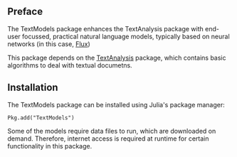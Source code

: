 ## Preface

The TextModels package enhances the TextAnalysis package with end-user focussed, practical natural language models, typically based on neural networks (in this case, [Flux](https://fluxml.ai/))

This package depends on the [TextAnalysis](https://github.com/JuliaText/TextAnalysis.jl) package, which contains basic algorithms to deal with textual documetns. 

## Installation

The TextModels package can be installed using Julia's package manager:

    Pkg.add("TextModels")

Some of the models require data files to run, which are downloaded on demand. Therefore, internet access is required at runtime for certain functionality in this package. 
